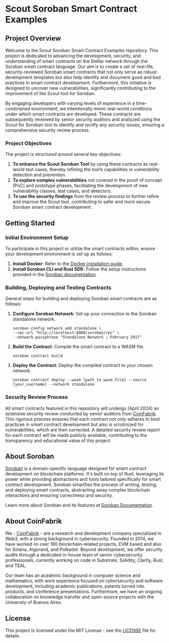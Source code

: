# Scout Soroban Smart Contract Examples

## Project Overview

Welcome to the Scout Soroban Smart Contract Examples repository. This project is dedicated to advancing the development, security, and understanding of smart contracts on the Stellar network through the Soroban smart contract language. Our aim is to create a set of real-life, security-reviewed Soroban smart contracts that not only serve as robust development templates but also help identify and document good and bad practices in smart contract development. Furthermore, this initiative is designed to uncover new vulnerabilities, significantly contributing to the improvement of the Scout tool for Soroban.

By engaging developers with varying levels of experience in a time-constrained environment, we intentionally mimic real-world conditions under which smart contracts are developed. These contracts are subsequently reviewed by senior security auditors and analyzed using the Scout for Soroban tool to identify and rectify any security issues, ensuring a comprehensive security review process.

### Project Objectives

The project is structured around several key objectives:

1. **To enhance the Scout Soroban Tool** by using these contracts as real-world test cases, thereby refining the tool’s capabilities in vulnerability detection and prevention.
2. **To explore complex vulnerabilities** not covered in the proof of concept (PoC) and prototype phases, facilitating the development of new vulnerability classes, test cases, and detectors.
3. **To use the security findings** from the review process to further refine and improve the Scout tool, contributing to safer and more secure Soroban smart contract development.

## Getting Started

### Initial Environment Setup

To participate in this project or utilize the smart contracts within, ensure your development environment is set up as follows:

1. **Install Docker**: Refer to the [Docker installation guide](https://docs.docker.com/get-docker/).
2. **Install Soroban CLI and Rust SDK**: Follow the setup instructions provided in the [Soroban documentation](https://soroban.stellar.org/docs/getting-started/setup).

### Building, Deploying and Testing Contracts

General steps for building and deploying Soroban smart contracts are as follows:

1. **Configure Soroban Network**: Set up your connection to the Soroban standalone network.

	```console
	soroban config network add standalone \
   	--rpc-url "http://localhost:8000/soroban/rpc" \
   	--network-passphrase "Standalone Network ; February 2017"
	```

2. **Build the Contract**: Compile the smart contract to a WASM file.

	```console
	soroban contract build
	```

3. **Deploy the Contract**: Deploy the compiled contract to your chosen network.

	```console
	soroban contract deploy --wasm [path_to_wasm_file] --source [your_username] --network standalone
	```

### Security Review Process

All smart contracts featured in this repository will undergo (April 2024) an extensive security review conducted by senior auditors from [CoinFabrik](https://www.coinfabrik.com/). This rigorous process ensures that each contract not only adheres to best practices in smart contract development but also is scrutinized for vulnerabilities, which are then corrected. A detailed security review report for each contract will be made publicly available, contributing to the transparency and educational value of this project.

## About Soroban

[Soroban](https://soroban-lang.github.io/) is a domain-specific language designed for smart contract development on blockchain platforms. It's built on top of Rust, leveraging its power while providing abstractions and tools tailored specifically for smart contract development. Soroban simplifies the process of writing, testing, and deploying smart contracts, abstracting away complex blockchain interactions and ensuring correctness and security.

Learn more about Soroban and its features at [Soroban Documentation](https://soroban.stellar.org/docs/).

## About CoinFabrik

We - [CoinFabrik](https://www.coinfabrik.com/) - are a research and development company specialized in Web3, with a strong background in cybersecurity. Founded in 2014, we have worked on over 180 blockchain-related projects, EVM based and also for Solana, Algorand, and Polkadot. Beyond development, we offer security audits through a dedicated in-house team of senior cybersecurity professionals, currently working on code in Substrate, Solidity, Clarity, Rust, and TEAL.

Our team has an academic background in computer science and mathematics, with work experience focused on cybersecurity and software development, including academic publications, patents turned into products, and conference presentations. Furthermore, we have an ongoing collaboration on knowledge transfer and open-source projects with the University of Buenos Aires.


## License

This project is licensed under the MIT License - see the [LICENSE](LICENSE) file for details.



